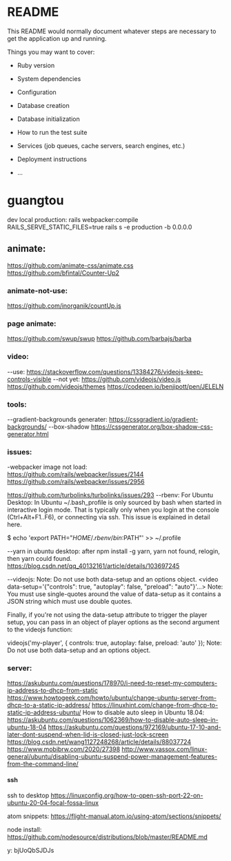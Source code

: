 # README

This README would normally document whatever steps are necessary to get the
application up and running.

Things you may want to cover:

* Ruby version

* System dependencies

* Configuration

* Database creation

* Database initialization

* How to run the test suite

* Services (job queues, cache servers, search engines, etc.)

* Deployment instructions

* ...
# guangtou

dev local production:
rails webpacker:compile
RAILS_SERVE_STATIC_FILES=true rails s -e production -b 0.0.0.0

## animate:
https://github.com/animate-css/animate.css
https://github.com/bfintal/Counter-Up2

### animate-not-use:
https://github.com/inorganik/countUp.js

### page animate:
https://github.com/swup/swup
https://github.com/barbajs/barba

### video:
--use:
https://stackoverflow.com/questions/13384276/videojs-keep-controls-visible
--not yet:
https://github.com/videojs/video.js
https://github.com/videojs/themes
https://codepen.io/benjipott/pen/JELELN

### tools:
--gradient-backgrounds generater:
https://cssgradient.io/gradient-backgrounds/
--box-shadow
https://cssgenerator.org/box-shadow-css-generator.html

### issues:
-webpacker image not load:
https://github.com/rails/webpacker/issues/2144
https://github.com/rails/webpacker/issues/2956

https://github.com/turbolinks/turbolinks/issues/293
--rbenv: For Ubuntu Desktop:
In Ubuntu ~/.bash_profile is only sourced by bash when started in interactive login mode. That is typically only when you login at the console (Ctrl+Alt+F1..F6), or connecting via ssh. This issue is explained in detail here.

$ echo 'export PATH="$HOME/.rbenv/bin:$PATH"' >> ~/.profile

--yarn in ubuntu desktop: after npm install -g yarn, yarn not found, relogin, then yarn could found.
https://blog.csdn.net/qq_40132161/article/details/103697245

--videojs: Note: Do not use both data-setup and an options object.
<video data-setup='{"controls": true, "autoplay": false, "preload": "auto"}'...>
Note: You must use single-quotes around the value of data-setup as it contains a JSON string which must use double quotes.

Finally, if you're not using the data-setup attribute to trigger the player setup, you can pass in an object of player options as the second argument to the videojs function:

videojs('my-player', {
  controls: true,
  autoplay: false,
  preload: 'auto'
});
Note: Do not use both data-setup and an options object.

### server:
https://askubuntu.com/questions/178970/i-need-to-reset-my-computers-ip-address-to-dhcp-from-static
https://www.howtogeek.com/howto/ubuntu/change-ubuntu-server-from-dhcp-to-a-static-ip-address/
https://linuxhint.com/change-from-dhcp-to-static-ip-address-ubuntu/
How to disable auto sleep in Ubuntu 18.04:
https://askubuntu.com/questions/1062369/how-to-disable-auto-sleep-in-ubuntu-18-04
https://askubuntu.com/questions/972169/ubuntu-17-10-and-later-dont-suspend-when-lid-is-closed-just-lock-screen
https://blog.csdn.net/wang1127248268/article/details/88037724
https://www.mobibrw.com/2020/27398
http://www.vassox.com/linux-general/ubuntu/disabling-ubuntu-suspend-power-management-features-from-the-command-line/
#### ssh
ssh to desktop
https://linuxconfig.org/how-to-open-ssh-port-22-on-ubuntu-20-04-focal-fossa-linux

atom snippets:
https://flight-manual.atom.io/using-atom/sections/snippets/

node install:
https://github.com/nodesource/distributions/blob/master/README.md

y:
bjUoQbSJDJs
